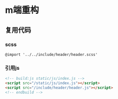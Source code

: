 # m端重构

## 复用代码

### scss
```
@import '../../include/header/header.scss'
```

### 引用js
```html
<!-- build:js static/js/index.js -->
<script src="/static/js/index.js"></script>
<script src="/include/header/header.js"></script>
<!-- endbuild -->
```